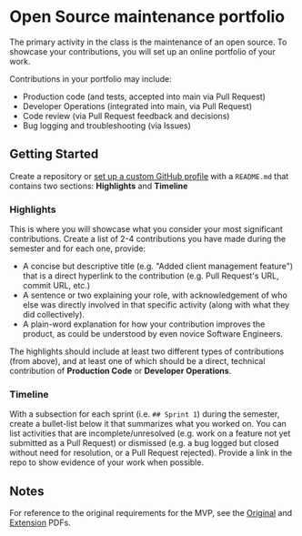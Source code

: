 # Open Source maintenance portfolio

The primary activity in the class is the maintenance of an open source. To showcase your contributions, you will set up an online portfolio of your work.

Contributions in your portfolio may include:

* Production code (and tests, accepted into main via Pull Request)
* Developer Operations (integrated into main, via Pull Request)
* Code review (via Pull Request feedback and decisions)
* Bug logging and troubleshooting (via Issues)

## Getting Started

Create a repository or [set up a custom GitHub profile](https://docs.github.com/en/account-and-profile/setting-up-and-managing-your-github-profile/customizing-your-profile/managing-your-profile-readme) with a `README.md` that contains two sections: **Highlights** and **Timeline**

### Highlights

This is where you will showcase what you consider your most significant contributions. Create a list of 2-4 contributions you have made during the semester and for each one, provide:

* A concise but descriptive title (e.g. "Added client management feature") that is a direct hyperlink to the contribution (e.g. Pull Request's URL, commit URL, etc.)
* A sentence or two explaining your role, with acknowledgement of who else was directly involved in that specific activity (along with what they did collectively).
* A plain-word explanation for how your contribution improves the product, as could be understood by even novice Software Engineers.

The highlights should include at least two different types of contributions (from above), and at least one of which should be a direct, technical contribution of **Production Code** or **Developer Operations**.

### Timeline

With a subsection for each sprint (i.e. `## Sprint 1`) during the semester, create a bullet-list below it that summarizes what you worked on. You can list activities that are incomplete/unresolved (e.g. work on a feature not yet submitted as a Pull Request) or dismissed (e.g. a bug logged but closed without need for resolution, or a Pull Request rejected). Provide a link in the repo to show evidence of your work when possible.

## Notes

For reference to the original requirements for the MVP, see the [Original](docs/Original.pdf) and [Extension](docs/Extension.pdf) PDFs.